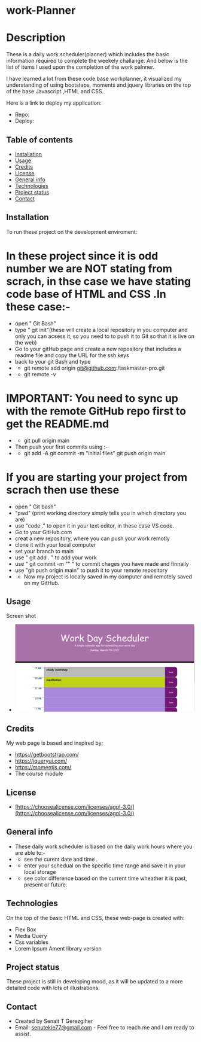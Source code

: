 # work-Planner

# Description
 
  These is a daily work scheduler(planner) which includes the basic information required to complete the weekely challange.
  And below is the list of items I used upon the completion of the work palnner.

  I have learned a lot from these code base workplanner, it visualized my understanding of using bootstaps, moments and jquery libraries on the top of the base Javascript ,HTML and CSS.

  Here is a link to deploy my application:

   * Repo: 
   * Deploy:

## Table of contents

* [Installation](#installation)
* [Usage](#usage)
* [Credits](#credits)
* [License](#license)
* [General info](#genral-info)
* [Technologies](#technologies)
* [Project status](#project-status)
* [Contact](#contact)

## Installation
To run these project on the development enviroment:
# In these project since it is odd number we are NOT stating from scrach, in thse case we have stating code base of HTML and CSS .In these case:-
* open " Git Bash"
* type " git init"(these will create a local repository in you computer and only you can acsess it, so you need to to push it to Git so that it is live on the web)
* Go to your gitHub page and create a new repository that includes a readme file and copy the URL for the ssh keys
* back to your git Bash and type
* * git remote add origin git@github.com:<username>/taskmaster-pro.git
* * git remote -v
# IMPORTANT: You need to sync up with the remote GitHub repo first to get the README.md
* * git pull origin main
* Then push your first commits using :-
* * git add -A
    git commit -m "initial files"
    git push origin main
# If you are starting your project from scrach then use these
* open " Git bash"
* "pwd" (print working directory simply tells you in which directory you are)
* use "code ."  to open it in your text editor, in these case VS code.
* Go to your GitHub.com 
* creat a new repository, where you can push your work remotly
* clone it with your local computer
* set your branch to main
* use " git add . " to add your work
* use " git commit -m "" " to commit chages you have made and finnally
* use "git push origin main" to push it to your remote repository
* * Now my project is locally saved in my computer and remotely saved on my GitHub.

## Usage 
Screen shot 
* ![day planner demo](./planner.png)


## Credits
My web page is based and inspired by;
 * https://getbootstrap.com/
 * https://jqueryui.com/
 * https://momentjs.com/
 * The course module

 ## License
* [https://choosealicense.com/licenses/agpl-3.0/](https://choosealicense.com/licenses/agpl-3.0/)


## General info

* These daily work scheduler is based on the daily work hours where you are able to:-
* * see the curent date and time .
* * enter your schedual on the specific time range and save it in your local storage 
* * see color difference based on the current time wheather it is past, present or future.
## Technologies
On the top of the basic HTML and CSS, these web-page is created with:
* Flex Box
* Media Query
* Css variables
* Lorem Ipsum Ament library version

## Project status
These project is still in developing mood, as it will be updated to a more detailed code with lots of illustrations.


## Contact
 * Created by Senait T Gerezgiher 
 * Email: senutekie77@gmail.com - Feel free to reach me and I am ready to assist.
